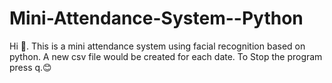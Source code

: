 # Mini-Attendance-System--Python
Hi 👋. This is a mini attendance system using facial recognition based on python. A new csv file would be created for each date. To Stop the program press q.😊
